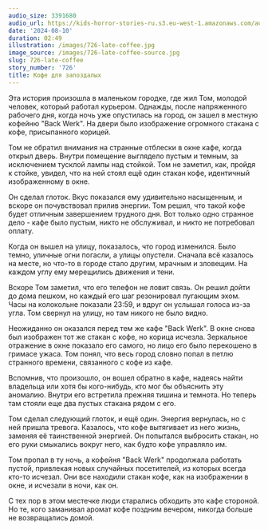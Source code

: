 ```yaml
---
audio_size: 3391680
audio_url: https://kids-horror-stories-ru.s3.eu-west-1.amazonaws.com/audio/726-late-coffee.mp3
date: '2024-08-10'
duration: 02:49
illustration: /images/726-late-coffee.jpg
image_source: /images/726-late-coffee-source.jpg
slug: 726-late-coffee
story_number: '726'
title: Кофе для запоздалых
---
```


Эта история произошла в маленьком городке, где жил Том, молодой человек, который работал курьером. Однажды, после напряженного рабочего дня, когда ночь уже опустилась на город, он зашел в местную кофейню "Back Werk". На двери было изображение огромного стакана с кофе, присыпанного корицей.

Том не обратил внимания на странные отблески в окне кафе, когда открыл дверь. Внутри помещение выглядело пустым и темным, за исключением тусклой лампы над стойкой. Том не заметил, как, пройдя к стойке, увидел, что на ней стоял ещё один стакан кофе, идентичный изображенному в окне.

Он сделал глоток. Вкус показался ему удивительно насыщенным, и вскоре он почувствовал прилив энергии. Том решил, что такой кофе будет отличным завершением трудного дня. Вот только одно странное дело - кафе было пустым, никто не обслуживал, и никто не потребовал оплату.

Когда он вышел на улицу, показалось, что город изменился. Было темно, уличные огни погасли, а улицы опустели. Сначала всё казалось на месте, но что-то в городе стало другим, мрачным и зловещим. На каждом углу ему мерещились движения и тени.

Вскоре Том заметил, что его телефон не ловит связь. Он решил дойти до дома пешком, но каждый его шаг резонировал пугающим эхом. Часы на колокольне показали 23:59, и вдруг он услышал голоса из-за угла. Том свернул на улицу, но там никого не было видно.

Неожиданно он оказался перед тем же кафе "Back Werk". В окне снова был изображен тот же стакан с кофе, но корица исчезла. Зеркальное отражение в окне показало его самого, но лицо его было перекошено в гримасе ужаса. Том понял, что весь город словно попал в петлю странного времени, связанного с кофе из кафе.

Вспомнив, что произошло, он вошел обратно в кафе, надеясь найти владельца или хотя бы кого-нибудь, кто мог бы объяснить эту аномалию. Внутри его встретила прежняя тишина и темнота. Но теперь там стояли еще два пустых стакана рядом с его.

Том сделал следующий глоток, и ещё один. Энергия вернулась, но с ней пришла тревога. Казалось, что кофе вытягивает из него жизнь, заменяя её таинственной энергией. Он попытался выбросить стакан, но его руки смыкались вокруг него, как будто кофе управляло им.

Том пропал в ту ночь, а кофейня "Back Werk" продолжала работать пустой, привлекая новых случайных посетителей, из которых всегда кто-то исчезал. Они все находили стакан кофе, как на изображении в окне, и исчезали в ночи, как он.

С тех пор в этом местечке люди старались обходить это кафе стороной. Но те, кого заманивал аромат кофе поздним вечером, никогда больше не возвращались домой.